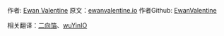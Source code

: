 作者: [Ewan Valentine](https://twitter.com/Ewan_Valentine)
原文：[ewanvalentine.io](https://ewanvalentine.io/tag/go/)
作者Github: [EwanValentine](https://github.com/EwanValentine)

相关翻译：[二向箔](https://blog.dingkewz.com/post/tech/go_ewan_microservices_in_golang_part_1/)、[wuYinIO](https://wuyin.io/2018/05/10/microservices-part-1-introduction-and-consignment-service/)